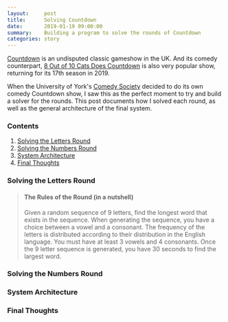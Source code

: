 ```yaml
---
layout:     post
title:      Solving Countdown
date:       2019-01-19 09:00:00
summary:    Building a program to solve the rounds of Countdown
categories: story
---
```


[Countdown](https://en.wikipedia.org/wiki/Countdown_(game_show)) is an
undisputed classic gameshow in the UK. And its comedy counterpart, [8 Out of 10
Cats Does
Countdown](https://en.wikipedia.org/wiki/8_Out_of_10_Cats_Does_Countdown) is
also very popular show, returning for its 17th season in 2019.

When the University of York's [Comedy Society](https://yorkcomedysoc.co.uk/)
decided to do its own comedy Countdown show, I saw this as the perfect moment
to try and build a solver for the rounds. This post documents how I solved each
round, as well as the general architecture of the final system.

### Contents
1. [Solving the Letters Round](#solving-the-letters-round)
2. [Solving the Numbers Round](#solving-the-numbers-round)
3. [System Architecture](#system-architecture)
4. [Final Thoughts](#final-thoughts)

### Solving the Letters Round
>#### The Rules of the Round (in a nutshell)
>Given a random sequence of 9 letters, find the longest word that exists in
>the sequence. When generating the sequence, you have a choice between a vowel
>and a consonant. The frequency of the letters is distributed according to
>their distribution in the English language. You must have at least 3 vowels
>and 4 consonants. Once the 9 letter sequence is generated, you have 30
>seconds to find the largest word.

### Solving the Numbers Round

### System Architecture

### Final Thoughts
